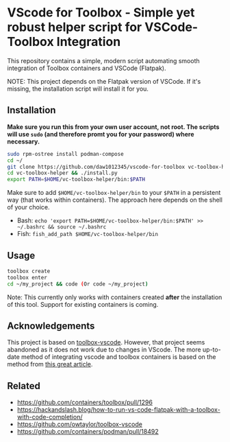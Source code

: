 # VScode for Toolbox - Simple yet robust helper script for VSCode-Toolbox Integration

This repository contains a simple, modern script automating smooth integration of Toolbox containers and VSCode (Flatpak).

NOTE: This project depends on the Flatpak version of VSCode. If it's missing, the installation script will install it for you.

## Installation

**Make sure you run this from your own user account, not root. The scripts will use `sudo` (and therefore promt you for your password) where necessary.**

```bash
sudo rpm-ostree install podman-compose
cd ~/
git clone https://github.com/daw1012345/vscode-for-toolbox vc-toolbox-helper
cd vc-toolbox-helper && ./install.py
export PATH=$HOME/vc-toolbox-helper/bin:$PATH
```
Make sure to add `$HOME/vc-toolbox-helper/bin` to your `$PATH` in a persistent way (that works within containers).
The approach here depends on the shell of your choice.

- Bash: `echo 'export PATH=$HOME/vc-toolbox-helper/bin:$PATH' >> ~/.bashrc && source ~/.bashrc`
- Fish: `fish_add_path $HOME/vc-toolbox-helper/bin`
## Usage

```bash
toolbox create
toolbox enter
cd ~/my_project && code (Or code ~/my_project)
```

Note: This currently only works with containers created **after** the installation of this tool. Support for existing containers is coming.
## Acknowledgements 
This project is based on [toolbox-vscode](https://github.com/owtaylor/toolbox-vscode). However, that project seems abandoned as it does not work due to changes in VScode.
The more up-to-date method of integrating vscode and toolbox containers is based on the method from [this great article](https://hackandslash.blog/how-to-run-vs-code-flatpak-with-a-toolbox-with-code-completion/).

## Related
- https://github.com/containers/toolbox/pull/1296
- https://hackandslash.blog/how-to-run-vs-code-flatpak-with-a-toolbox-with-code-completion/
- https://github.com/owtaylor/toolbox-vscode
- https://github.com/containers/podman/pull/18492

